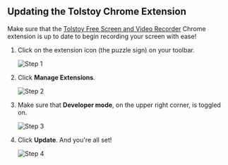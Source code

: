 ## Updating the Tolstoy Chrome Extension

Make sure that the [Tolstoy Free Screen and Video Recorder](https://chrome.google.com/webstore/detail/tolstoy-free-screen-and-v/lddobacmfjhpmcdapikgehklfonmnoeg?hl=en) Chrome extension is up to date to begin recording your screen with ease!

1. Click on the extension icon (the puzzle sign) on your toolbar.

   ![Step 1](https://downloads.intercomcdn.com/i/o/502384696/871904f15e2eaeea833711a6/image.png)

2. Click **Manage Extensions**.

   ![Step 2](https://downloads.intercomcdn.com/i/o/502384869/fde11f991e285fcf28a566ee/image.png)

3. Make sure that **Developer mode**, on the upper right corner, is toggled on.

   ![Step 3](https://downloads.intercomcdn.com/i/o/534059761/03af2dfb2e32f8b98bfdde29/image.png)

4. Click **Update**. And you're all set!

   ![Step 4](https://downloads.intercomcdn.com/i/o/502387226/fb937a3b24ef023f6b394f28/image.png)